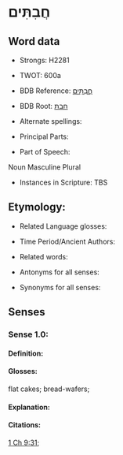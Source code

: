 # חֲבִתִּים

<!-- Status: S2="NeedsEdits" -->
<!-- Lexica used for edits:   -->

## Word data

* Strongs: H2281

* TWOT: 600a

* BDB Reference: [חֲבִתִּים](rc://en/bdb/dict/h.ak.ab)

* BDB Root: [חבת](rc://en/bdb/dict/h.ak.aa)

* Alternate spellings:

* Principal Parts:

* Part of Speech:

Noun Masculine Plural

* Instances in Scripture: TBS

## Etymology:

* Related Language glosses:

* Time Period/Ancient Authors:

* Related words:

* Antonyms for all senses:

* Synonyms for all senses:

## Senses

### Sense 1.0:

#### Definition:

#### Glosses:

flat cakes; bread-wafers; 

#### Explanation:

#### Citations:

[1 Ch 9:31](rc://he/uhb/book/1ch/9/31); 

